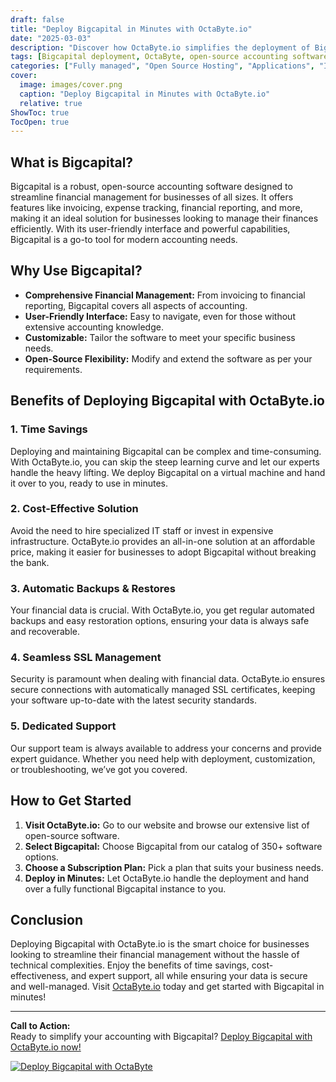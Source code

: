 ```yaml
---
draft: false
title: "Deploy Bigcapital in Minutes with OctaByte.io"
date: "2025-03-03"
description: "Discover how OctaByte.io simplifies the deployment of Bigcapital, a powerful open-source accounting software. Save time, reduce costs, and enjoy seamless management with OctaByte's fully managed services."
tags: [Bigcapital deployment, OctaByte, open-source accounting software, managed services, time-saving, cost-effective, automatic backups, SSL management, expert support]
categories: ["Fully managed", "Open Source Hosting", "Applications", "Invoicing And Payments", "Bigcapital"]
cover:
  image: images/cover.png
  caption: "Deploy Bigcapital in Minutes with OctaByte.io"
  relative: true
ShowToc: true
TocOpen: true
---
```



## What is Bigcapital?

Bigcapital is a robust, open-source accounting software designed to streamline financial management for businesses of all sizes. It offers features like invoicing, expense tracking, financial reporting, and more, making it an ideal solution for businesses looking to manage their finances efficiently. With its user-friendly interface and powerful capabilities, Bigcapital is a go-to tool for modern accounting needs.

## Why Use Bigcapital?

- **Comprehensive Financial Management:** From invoicing to financial reporting, Bigcapital covers all aspects of accounting.
- **User-Friendly Interface:** Easy to navigate, even for those without extensive accounting knowledge.
- **Customizable:** Tailor the software to meet your specific business needs.
- **Open-Source Flexibility:** Modify and extend the software as per your requirements.

## Benefits of Deploying Bigcapital with OctaByte.io

### 1. **Time Savings**
Deploying and maintaining Bigcapital can be complex and time-consuming. With OctaByte.io, you can skip the steep learning curve and let our experts handle the heavy lifting. We deploy Bigcapital on a virtual machine and hand it over to you, ready to use in minutes.

### 2. **Cost-Effective Solution**
Avoid the need to hire specialized IT staff or invest in expensive infrastructure. OctaByte.io provides an all-in-one solution at an affordable price, making it easier for businesses to adopt Bigcapital without breaking the bank.

### 3. **Automatic Backups & Restores**
Your financial data is crucial. With OctaByte.io, you get regular automated backups and easy restoration options, ensuring your data is always safe and recoverable.

### 4. **Seamless SSL Management**
Security is paramount when dealing with financial data. OctaByte.io ensures secure connections with automatically managed SSL certificates, keeping your software up-to-date with the latest security standards.

### 5. **Dedicated Support**
Our support team is always available to address your concerns and provide expert guidance. Whether you need help with deployment, customization, or troubleshooting, we’ve got you covered.

## How to Get Started

1. **Visit OctaByte.io:** Go to our website and browse our extensive list of open-source software.
2. **Select Bigcapital:** Choose Bigcapital from our catalog of 350+ software options.
3. **Choose a Subscription Plan:** Pick a plan that suits your business needs.
4. **Deploy in Minutes:** Let OctaByte.io handle the deployment and hand over a fully functional Bigcapital instance to you.

## Conclusion

Deploying Bigcapital with OctaByte.io is the smart choice for businesses looking to streamline their financial management without the hassle of technical complexities. Enjoy the benefits of time savings, cost-effectiveness, and expert support, all while ensuring your data is secure and well-managed. Visit [OctaByte.io](https://octabyte.io) today and get started with Bigcapital in minutes!

---

**Call to Action:**  
Ready to simplify your accounting with Bigcapital? [Deploy Bigcapital with OctaByte.io now!](https://octabyte.io)

[![Deploy Bigcapital with OctaByte](/images/deploy-on-octabyte.png)](https://octabyte.io/fully-managed-open-source-services/applications/invoicing-and-payments/bigcapital)